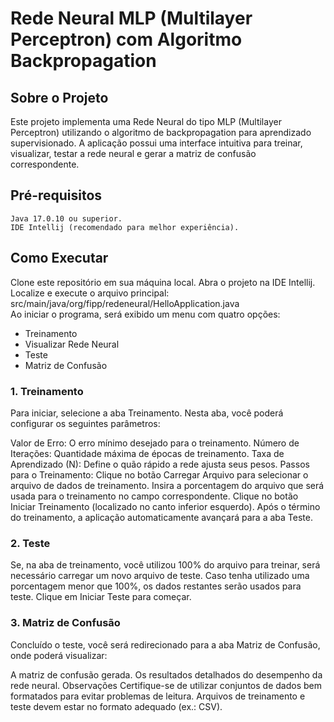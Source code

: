 # Rede Neural MLP (Multilayer Perceptron) com Algoritmo Backpropagation
## Sobre o Projeto
Este projeto implementa uma Rede Neural do tipo MLP (Multilayer Perceptron) utilizando o algoritmo de backpropagation para aprendizado supervisionado. A aplicação possui uma interface intuitiva para treinar, visualizar, testar a rede neural e gerar a matriz de confusão correspondente.

## Pré-requisitos
    Java 17.0.10 ou superior.
    IDE Intellij (recomendado para melhor experiência).
## Como Executar
Clone este repositório em sua máquina local.
Abra o projeto na IDE Intellij.
Localize e execute o arquivo principal:
src/main/java/org/fipp/redeneural/HelloApplication.java  
Ao iniciar o programa, será exibido um menu com quatro opções:

* Treinamento
* Visualizar Rede Neural
* Teste
* Matriz de Confusão

### 1. Treinamento
Para iniciar, selecione a aba Treinamento. Nesta aba, você poderá configurar os seguintes parâmetros:

Valor de Erro: O erro mínimo desejado para o treinamento.
Número de Iterações: Quantidade máxima de épocas de treinamento.
Taxa de Aprendizado (N): Define o quão rápido a rede ajusta seus pesos.
Passos para o Treinamento:
Clique no botão Carregar Arquivo para selecionar o arquivo de dados de treinamento.
Insira a porcentagem do arquivo que será usada para o treinamento no campo correspondente.
Clique no botão Iniciar Treinamento (localizado no canto inferior esquerdo).
Após o término do treinamento, a aplicação automaticamente avançará para a aba Teste.

### 2. Teste
Se, na aba de treinamento, você utilizou 100% do arquivo para treinar, será necessário carregar um novo arquivo de teste.
Caso tenha utilizado uma porcentagem menor que 100%, os dados restantes serão usados para teste.
Clique em Iniciar Teste para começar.

### 3. Matriz de Confusão
Concluído o teste, você será redirecionado para a aba Matriz de Confusão, onde poderá visualizar:

A matriz de confusão gerada.
Os resultados detalhados do desempenho da rede neural.
Observações
Certifique-se de utilizar conjuntos de dados bem formatados para evitar problemas de leitura.
Arquivos de treinamento e teste devem estar no formato adequado (ex.: CSV).